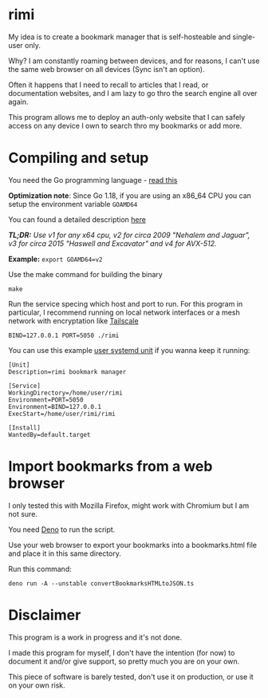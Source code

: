 # rimi

My idea is to create a bookmark manager that is self-hosteable and single-user only.

Why? I am constantly roaming between devices, and for reasons, I can't use the same web browser on all devices (Sync isn't an option).

Often it happens that I need to recall to articles that I read, or documentation websites, and I am lazy to go thro the search engine all over again.

This program allows me to deploy an auth-only website that I can safely access on any device I own to search thro my bookmarks or add more.

# Compiling and setup

You need the Go programming language - [read this](https://golang.org/doc/install)

**Optimization note**: Since Go 1.18, if you are using an x86_64 CPU you can setup the environment variable `GOAMD64`

You can found a detailed description [here](https://github.com/golang/go/wiki/MinimumRequirements#amd64)

***TL;DR:** Use v1 for any x64 cpu, v2 for circa 2009 "Nehalem and Jaguar", v3 for circa 2015 "Haswell and Excavator" and v4 for AVX-512.*

**Example:** `export GOAMD64=v2`

Use the make command for building the binary

	make

Run the service specing which host and port to run.
For this program in particular, I recommend running on local network interfaces or a mesh network with encryptation like [Tailscale](https://tailscale.com/kb/1151/what-is-tailscale/)
	
	BIND=127.0.0.1 PORT=5050 ./rimi

You can use this example [user systemd unit](https://wiki.archlinux.org/title/systemd/User) if you wanna keep it running:

	[Unit]
	Description=rimi bookmark manager

	[Service]
	WorkingDirectory=/home/user/rimi
	Environment=PORT=5050
	Environment=BIND=127.0.0.1
	ExecStart=/home/user/rimi/rimi

	[Install]
	WantedBy=default.target

# Import bookmarks from a web browser

I only tested this with Mozilla Firefox, might work with Chromium but I am not sure.

You need [Deno](https://deno.land/) to run the script.

Use your web browser to export your bookmarks into a bookmarks.html file and place it in this same directory.

Run this command:

	deno run -A --unstable convertBookmarksHTMLtoJSON.ts

# Disclaimer

This program is a work in progress and it's not done.

I made this program for myself, I don't have the intention (for now) to document it and/or give support, so pretty much you are on your own.

This piece of software is barely tested, don't use it on production, or use it on your own risk.
